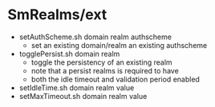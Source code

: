 # SmRealms/ext
* setAuthScheme.sh domain realm authscheme
	* set an existing domain/realm an existing authscheme
* togglePersist.sh domain realm
	* toggle the persistency of an existing realm
	* note that a persist realms is required to have
	* both the idle timeout and validation period enabled
* setIdleTime.sh domain realm value
* setMaxTimeout.sh domain realm value
